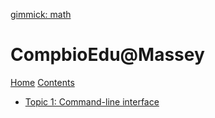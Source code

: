 [gimmick: math]()
# CompbioEdu@Massey

[Home](index.md)
[Contents]()

  - [Topic 1: Command-line interface](cli/index.md)
 

